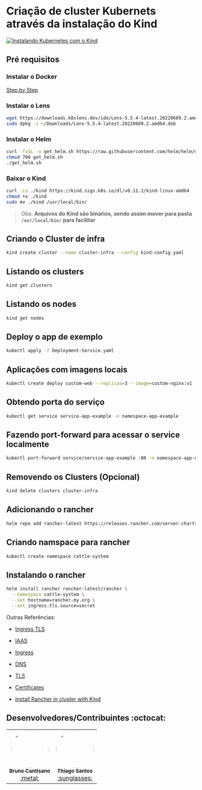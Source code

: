 # Criação de cluster Kubernets através da instalação do Kind

[![Instalando Kubernetes com o Kind](https://res.cloudinary.com/marcomontalbano/image/upload/v1654392933/video_to_markdown/images/youtube--1lx91nhzNe0-c05b58ac6eb4c4700831b2b3070cd403.jpg)](https://www.youtube.com/watch?v=1lx91nhzNe0 "Instalando Kubernetes com o Kind")

## Pré requisitos

### Instalar o Docker

[Step by Step](https://docs.docker.com/engine/install/ubuntu/)

### Instalar o Lens

```sh
wget https://downloads.k8slens.dev/ide/Lens-5.5.4-latest.20220609.2.amd64.deb
sudo dpkg -i ~/Downloads/Lens-5.5.4-latest.20220609.2.amd64.deb
```

### Instalar o Helm

```sh
curl -fsSL -o get_helm.sh https://raw.githubusercontent.com/helm/helm/main/scripts/get-helm-3
chmod 700 get_helm.sh
./get_helm.sh
```

### Baixar o Kind

```sh
curl -Lo ./kind https://kind.sigs.k8s.io/dl/v0.11.1/kind-linux-amd64
chmod +x ./kind
sudo mv ./kind /usr/local/bin/
```

>Obs: **Arquivos do Kind são binaŕios, sendo assim mover para pasta `/usr/local/bin/` para facilitar**


## Criando o Cluster de infra

```sh
kind create cluster --name cluster-infra --config kind-config.yaml
```

## Listando os clusters

```sh
kind get clusters
```

## Listando os nodes

```sh
kind get nodes
```

## Deploy o app de exemplo

```sh
kubectl apply -f Deployment-Service.yaml
```

## Aplicações com imagens locais

```sh
kubectl create deploy custom-web --replicas=3 --image=custom-nginx:v1
```

## Obtendo porta do serviço

```sh
kubectl get service service-app-example -n namespace-app-example
```

## Fazendo port-forward para acessar o service localmente

```sh
kubectl port-forward service/service-app-example :80 -n namespace-app-example
```

## Removendo os Clusters (Opcional)

```sh
kind delete clusters cluster-infra
```

## Adicionando o rancher

```sh
helm repo add rancher-latest https://releases.rancher.com/server-charts/latest
```

## Criando namspace para rancher

```sh
kubectl create namespace cattle-system
```

## Instalando o rancher

```sh
helm install rancher rancher-latest/rancher \
  --namespace cattle-system \
  --set hostname=rancher.my.org \
  --set ingress.tls.source=secret
```

Outras Referências:

* [Ingress TLS](https://docs.microsoft.com/en-us/azure/aks/ingress-tls?tabs=azure-cli)

* [IAAS](https://docs.oracle.com/pt-br/iaas/Content/ContEng/Tasks/contengsettingupingresscontroller.htm)

* [Ingress](https://kubernetes.io/docs/concepts/services-networking/ingress/)

* [DNS](https://www.valuehost.com.br/blog/configurar-dns-no-linux/)

* [TLS](https://kubernetes.io/docs/concepts/services-networking/ingress/#tls)

* [Certificates](https://www.ti-enxame.com/pt/ssl/o-kubernetes-nginx-ingress-controller-nao-obtem-certificados-tls/833932524/)

* [Install Rancher in cluster with Kind](https://artifacthub.io/packages/helm/rancher-stable/rancher?modal=template&template=clusterRoleBinding.yaml)

## Desenvolvedores/Contribuintes :octocat:

<table>
    <tr>
        <td align="center"><a href="https://github.io/brunocantisano"><img style="border-radius: 50%;" src="https://avatars2.githubusercontent.com/u/11641388?s=400&u=0ba16a79456c2f250e7579cb388fa18c5c2d7d65&v=4" width="100px;" alt="" /><br /><sub><b>Bruno Cantisano</b></sub></a><br /><a href="https://github.com/brunocantisano" title="Bruno Cantisano">:metal:</a></td>
        <td align="center"><a href="https://github.io/Thiagosnts"><img style="border-radius: 50%;" src="https://avatars.githubusercontent.com/u/39925677?v=4" width="100px;" alt="" /><br /><sub><b>Thiago Santos</b></sub></a><br /><a href="https://github.io/Thiagosnts/" title="Thiago Santos">:sunglasses:</a></td>        
    </tr>
</table>
